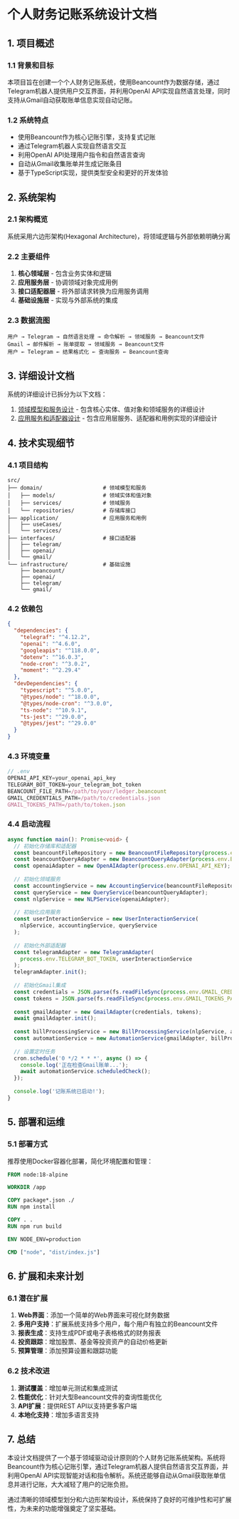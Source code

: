 # 个人财务记账系统设计文档

## 1. 项目概述

### 1.1 背景和目标

本项目旨在创建一个个人财务记账系统，使用Beancount作为数据存储，通过Telegram机器人提供用户交互界面，并利用OpenAI API实现自然语言处理，同时支持从Gmail自动获取账单信息实现自动记账。

### 1.2 系统特点

- 使用Beancount作为核心记账引擎，支持复式记账
- 通过Telegram机器人实现自然语言交互
- 利用OpenAI API处理用户指令和自然语言查询
- 自动从Gmail收集账单并生成记账条目
- 基于TypeScript实现，提供类型安全和更好的开发体验

## 2. 系统架构

### 2.1 架构概览

系统采用六边形架构(Hexagonal Architecture)，将领域逻辑与外部依赖明确分离

### 2.2 主要组件

1. **核心领域层** - 包含业务实体和逻辑
2. **应用服务层** - 协调领域对象完成用例
3. **接口适配器层** - 将外部请求转换为应用服务调用
4. **基础设施层** - 实现与外部系统的集成

### 2.3 数据流图

```
用户 → Telegram → 自然语言处理 → 命令解析 → 领域服务 → Beancount文件
Gmail → 邮件解析 → 账单提取 → 领域服务 → Beancount文件
用户 ← Telegram ← 结果格式化 ← 查询服务 ← Beancount查询
```

## 3. 详细设计文档

系统的详细设计已拆分为以下文档：

1. [领域模型和服务设计](domain-design.md) - 包含核心实体、值对象和领域服务的详细设计
2. [应用服务和适配器设计](application-design.md) - 包含应用层服务、适配器和用例实现的详细设计

## 4. 技术实现细节

### 4.1 项目结构

```
src/
├── domain/                   # 领域模型和服务
│   ├── models/               # 领域实体和值对象
│   ├── services/             # 领域服务
│   └── repositories/         # 存储库接口
├── application/              # 应用服务和用例
│   ├── useCases/
│   └── services/
├── interfaces/               # 接口适配器
│   ├── telegram/
│   ├── openai/
│   └── gmail/
└── infrastructure/           # 基础设施
    ├── beancount/
    ├── openai/
    ├── telegram/
    └── gmail/
```

### 4.2 依赖包

```json
{
  "dependencies": {
    "telegraf": "^4.12.2",
    "openai": "^4.6.0",
    "googleapis": "^118.0.0",
    "dotenv": "^16.0.3",
    "node-cron": "^3.0.2",
    "moment": "^2.29.4"
  },
  "devDependencies": {
    "typescript": "^5.0.0",
    "@types/node": "^18.0.0",
    "@types/node-cron": "^3.0.0",
    "ts-node": "^10.9.1",
    "ts-jest": "^29.0.0",
    "@types/jest": "^29.0.0"
  }
}
```

### 4.3 环境变量

```typescript
// .env
OPENAI_API_KEY=your_openai_api_key
TELEGRAM_BOT_TOKEN=your_telegram_bot_token
BEANCOUNT_FILE_PATH=/path/to/your/ledger.beancount
GMAIL_CREDENTIALS_PATH=/path/to/credentials.json
GMAIL_TOKENS_PATH=/path/to/token.json
```

### 4.4 启动流程

```typescript
async function main(): Promise<void> {
  // 初始化存储库和适配器
  const beancountFileRepository = new BeancountFileRepository(process.env.BEANCOUNT_FILE_PATH);
  const beancountQueryAdapter = new BeancountQueryAdapter(process.env.BEANCOUNT_FILE_PATH);
  const openaiAdapter = new OpenAIAdapter(process.env.OPENAI_API_KEY);
  
  // 初始化领域服务
  const accountingService = new AccountingService(beancountFileRepository);
  const queryService = new QueryService(beancountQueryAdapter);
  const nlpService = new NLPService(openaiAdapter);
  
  // 初始化应用服务
  const userInteractionService = new UserInteractionService(
    nlpService, accountingService, queryService
  );
  
  // 初始化外部适配器
  const telegramAdapter = new TelegramAdapter(
    process.env.TELEGRAM_BOT_TOKEN, userInteractionService
  );
  telegramAdapter.init();
  
  // 初始化Gmail集成
  const credentials = JSON.parse(fs.readFileSync(process.env.GMAIL_CREDENTIALS_PATH));
  const tokens = JSON.parse(fs.readFileSync(process.env.GMAIL_TOKENS_PATH));
  
  const gmailAdapter = new GmailAdapter(credentials, tokens);
  await gmailAdapter.init();
  
  const billProcessingService = new BillProcessingService(nlpService, accountingService);
  const automationService = new AutomationService(gmailAdapter, billProcessingService);
  
  // 设置定时任务
  cron.schedule('0 */2 * * *', async () => {
    console.log('正在检查Gmail账单...');
    await automationService.scheduledCheck();
  });
  
  console.log('记账系统已启动!');
}
```

## 5. 部署和运维

### 5.1 部署方式

推荐使用Docker容器化部署，简化环境配置和管理：

```dockerfile
FROM node:18-alpine

WORKDIR /app

COPY package*.json ./
RUN npm install

COPY . .
RUN npm run build

ENV NODE_ENV=production

CMD ["node", "dist/index.js"]
```

## 6. 扩展和未来计划

### 6.1 潜在扩展

1. **Web界面**：添加一个简单的Web界面来可视化财务数据
2. **多用户支持**：扩展系统支持多个用户，每个用户有独立的Beancount文件
3. **报表生成**：支持生成PDF或电子表格格式的财务报表
4. **投资跟踪**：增加股票、基金等投资资产的自动价格更新
5. **预算管理**：添加预算设置和跟踪功能

### 6.2 技术改进

1. **测试覆盖**：增加单元测试和集成测试
2. **性能优化**：针对大型Beancount文件的查询性能优化
3. **API扩展**：提供REST API以支持更多客户端
4. **本地化支持**：增加多语言支持

## 7. 总结

本设计文档提供了一个基于领域驱动设计原则的个人财务记账系统架构。系统将Beancount作为核心记账引擎，通过Telegram机器人提供自然语言交互界面，并利用OpenAI API实现智能对话和指令解析。系统还能够自动从Gmail获取账单信息并进行记账，大大减轻了用户的记账负担。

通过清晰的领域模型划分和六边形架构设计，系统保持了良好的可维护性和可扩展性，为未来的功能增强奠定了坚实基础。

